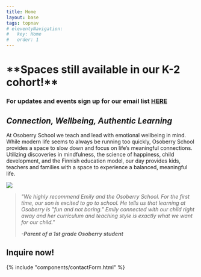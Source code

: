 ```yaml
---
title: Home
layout: base
tags: topnav
# eleventyNavigation:
#   key: Home
#   order: 1
---
```


# \*\*Spaces still available in our K-2 cohort!\*\*

### For updates and events sign up for our email list [HERE](http://eepurl.com/iOiTlM)

## _Connection, Wellbeing, Authentic Learning_

At Osoberry School we teach and lead with emotional wellbeing in mind. While modern life seems to always be running too quickly, Osoberry School provides a space to slow down and focus on life’s meaningful connections. Utilizing discoveries in mindfulness, the science of happiness, child development, and the Finnish education model, our day provides kids, teachers and families with a space to experience a balanced, meaningful life.

![](/assets/uploads/phototrio.png)

> _"We highly recommend Emily and the Osoberry School. For the first time, our son is excited to go to school. He tells us that learning at Osoberry is "fun and not boring." Emily connected with our child right away and her curriculum and teaching style is exactly what we want for our child."_
>
> **_\-Parent of a 1st grade Osoberry student_**

## Inquire now!

{% include "components/contactForm.html" %}
